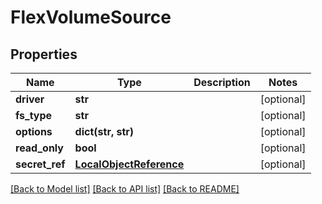 # FlexVolumeSource

## Properties
Name | Type | Description | Notes
------------ | ------------- | ------------- | -------------
**driver** | **str** |  | [optional] 
**fs_type** | **str** |  | [optional] 
**options** | **dict(str, str)** |  | [optional] 
**read_only** | **bool** |  | [optional] 
**secret_ref** | [**LocalObjectReference**](LocalObjectReference.md) |  | [optional] 

[[Back to Model list]](../README.md#documentation-for-models) [[Back to API list]](../README.md#documentation-for-api-endpoints) [[Back to README]](../README.md)


